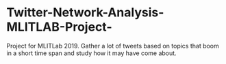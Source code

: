 # Twitter-Network-Analysis-MLITLAB-Project-
Project for MLITLab 2019. Gather a lot of tweets based on topics that boom in a short time span and study how it may have come about.

